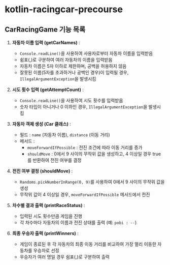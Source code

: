 # kotlin-racingcar-precourse

## CarRacingGame 기능 목록

1. **자동차 이름 입력 (getCarNames)** :
    - `Console.readLine()`을 사용하여 사용자로부터 자동차 이름을 입력받음
    - 쉼표(,)로 구분하여 여러 자동차의 이름을 입력받음
    - 자동차 이름은 5자 이하로 제한하며, 공백을 허용하지 않음
    - 잘못된 이름(5자를 초과하거나 공백인 경우)이 입력될 경우, `IllegalArgumentException`을 발생시킴

2. **시도 횟수 입력 (getAttemptCount)** :
    - `Console.readLine()`을 사용하여 시도 횟수를 입력받음
    - 숫자 타입이 아니거나 0 이하인 경우, `IllegalArgumentException`을 발생시킴

3. **자동차 객체 생성 (Car 클래스)** :
    - 필드 : `name` (자동차 이름), `distance` (이동 거리)
    - 메서드 :
        - `moveForwardIfPossible` : 전진 조건에 따라 이동 거리를 증가
        - `shouldMove` : 0에서 9 사이의 무작위 값을 생성하고, 4 이상일 경우 true를 반환하여 전진 여부를 결정

4. **전진 여부 결정 (shouldMove)** :
    - `Randoms.pickNumberInRange(0, 9)`를 사용하여 0에서 9 사이의 무작위 값을 생성
    - 무작위 값이 4 이상일 경우, `moveForwardIfPossible` 메서드에서 전진

5. **차수별 결과 출력 (printRaceStatus)** :
    - 입력된 시도 횟수만큼 게임을 진행
    - 각 차수마다 자동차의 이름과 전진 상태를 출력 (예: `pobi : --`)

6. **최종 우승자 출력 (printWinners)** :
    - 게임이 종료된 후 각 자동차의 최종 이동 거리를 비교하여 가장 멀리 이동한 자동차를 우승자로 선정
    - 우승자가 여러 명일 경우 쉼표(,)로 구분하여 출력